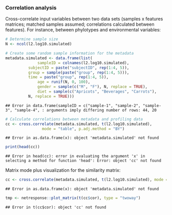 
### Correlation analysis

Cross-correlate input variables between two data sets (samples x features matrices; matched samples assumed; correlations calculated between features). For instance, between phylotypes and environmental variables:


```r
# Determine sample size
N <- ncol(l2.log10.simulated)

# Create some random sample information for the metadata
metadata.simulated <- data.frame(list(
              sampleID = colnames(l2.log10.simulated),
	      subjectID = paste("subjectID", rep(1:4, 5)),
	      group = sample(paste("group", rep(1:4, 5))),
	      time = paste("group", rep(1:4, 5)),
              age = runif(N, 0, 100),
              gender = sample(c("M", "F"), N, replace = TRUE),
              diet = sample(c("Apricots", "Beverages", "Carrots"), 
	      N, replace = TRUE)))
```

```
## Error in data.frame(sampleID = c("sample-1", "sample-2", "sample-3", "sample-4", : arguments imply differing number of rows: 44, 20
```

```r
# Calculate correlations between metadata and profiling data
cc <- cross.correlate(metadata.simulated, t(l2.log10.simulated), 
      			mode = "table", p.adj.method = "BY")
```

```
## Error in as.data.frame(x): object 'metadata.simulated' not found
```

```r
print(head(cc))
```

```
## Error in head(cc): error in evaluating the argument 'x' in selecting a method for function 'head': Error: object 'cc' not found
```



Matrix mode plus visualization for the similarity matrix:  


```r
cc <- cross.correlate(metadata.simulated, t(l2.log10.simulated), mode = "matrix")
```

```
## Error in as.data.frame(x): object 'metadata.simulated' not found
```

```r
tmp <- netresponse::plot_matrix(t(cc$cor), type = "twoway")
```

```
## Error in t(cc$cor): object 'cc' not found
```
